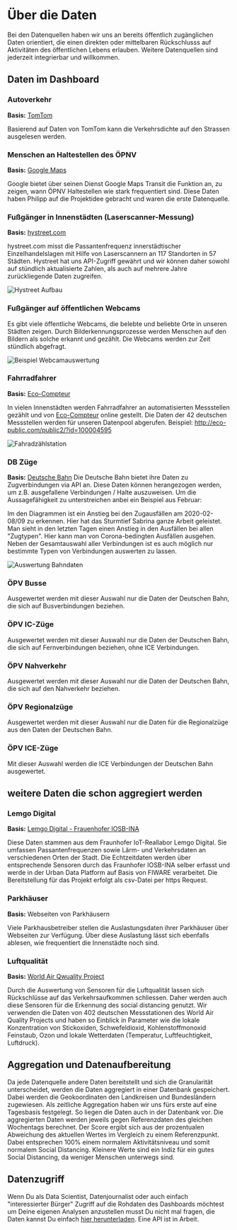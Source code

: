 # Über die Daten
Bei den Datenquellen haben wir uns an bereits öffentlich zugänglichen Daten orientiert, die einen direkten oder mittelbaren Rückschlusss auf Aktivitäten des öffentlichen Lebens erlauben. Weitere Datenquellen sind jederzeit integrierbar und willkommen.


## Daten im Dashboard
### Autoverkehr
**Basis:** [TomTom](https://developer.tomtom.com/)

Basierend auf Daten von TomTom kann die Verkehrsdichte auf den Strassen ausgelesen werden. 
### Menschen an Haltestellen des ÖPNV
**Basis:** [Google Maps](https://maps.google.com)

Google bietet über seinen Dienst Google Maps Transit die Funktion an, zu zeigen, wann ÖPNV Haltestellen wie stark frequentiert sind. Diese Daten haben Philipp auf die Projektidee gebracht und waren die erste Datenquelle.
### Fußgänger in Innenstädten (Laserscanner-Messung) 
**Basis:** [hystreet.com](https://hystreet.com)

hystreet.com misst die Passantenfrequenz innerstädtischer Einzelhandelslagen mit Hilfe von Laserscannern an 117 Standorten in 57 Städten. Hystreet hat uns API-Zugriff gewährt und wir können daher sowohl auf stündlich aktualisierte Zahlen, als auch auf mehrere Jahre zurückliegende Daten zugreifen.

![Hystreet Aufbau](http://images.everyonecounts.de/hystreet.jpg)

### Fußgänger auf öffentlichen Webcams
Es gibt viele öffentliche Webcams, die belebte und beliebte Orte in unseren Städten zeigen. Durch Bilderkennungsprozesse werden Menschen auf den Bildern als solche erkannt und gezählt. Die Webcams werden zur Zeit stündlich abgefragt.

![Beispiel Webcamauswertung](http://images.everyonecounts.de/webcam.jpg)

### Fahrradfahrer 
**Basis:** [Eco-Compteur](https://www.eco-compteur.com/)

In vielen Innenstädten werden Fahrradfahrer an automatisierten Messstellen gezählt und von [Eco-Compteur](https://www.eco-compteur.com/) online gestellt. Die Daten der 42 deutschen Messstellen werden für unseren Datenpool abgerufen. Beispiel: http://eco-public.com/public2/?id=100004595

![Fahradzählstation](http://images.everyonecounts.de/fahrradzaehler.jpg)

### DB Züge 
**Basis:** [Deutsche Bahn](http://bahn.hafas.de/bin/detect.exe/bin/query.exe/d)
Die Deutsche Bahn bietet ihre Daten zu Zugverbindungen via API an. Diese Daten können herangezogen werden, um z.B. ausgefallene Verbindungen / Halte auszuweisen. Um die Aussagefähigkeit zu unterstreichen anbei ein Beispiel aus Februar:

Im den Diagrammen ist ein Anstieg bei den Zugausfällen am 2020-02-08/09 zu erkennen. Hier hat das Sturmtief Sabrina ganze Arbeit geleistet.
Man sieht in den letzten Tagen einen Anstieg in den Ausfällen bei allen "Zugtypen". Hier kann man von Corona-bedingten Ausfällen ausgehen.
Neben der Gesamtauswahl aller Verbindungen ist es auch möglich nur bestimmte Typen von Verbindungen auswerten zu lassen.

![Auswertung Bahndaten](http://images.everyonecounts.de/db_analyse.png)

### ÖPV Busse
Ausgewertet werden mit dieser Auswahl nur die Daten der Deutschen Bahn, die sich auf Busverbindungen beziehen.

### ÖPV IC-Züge
Ausgewertet werden mit dieser Auswahl nur die Daten der Deutschen Bahn, die sich auf Fernverbindungen beziehen, ohne ICE Verbindungen.

### ÖPV Nahverkehr
Ausgewertet werden mit dieser Auswahl nur die Daten der Deutschen Bahn, die sich auf den Nahverkehr beziehen.

### ÖPV Regionalzüge
Ausgewertet werden mit dieser Auswahl nur die Daten für die Regionalzüge aus den Daten der Deutschen Bahn.

### ÖPV ICE-Züge
Mit dieser Auswahl werden die ICE Verbindungen der Deutschen Bahn ausgewertet.

## weitere Daten die schon aggregiert werden
### Lemgo Digital
**Basis:** [Lemgo Digital - Frauenhofer IOSB-INA](https://lemgo-digital.de/index.php/de/)

Diese Daten stammen aus dem Fraunhofer IoT-Reallabor Lemgo Digital. Sie umfassen Passantenfrequenzen sowie Lärm- und Verkehrsdaten an verschiedenen Orten der Stadt. Die Echtzeitdaten werden über entsprechende Sensoren durch das Fraunhofer IOSB-INA selber erfasst und werde in der Urban Data Platform auf Basis von FIWARE verarbeitet. Die Bereitstellung für das Projekt erfolgt als csv-Datei per https Request.

### Parkhäuser
**Basis:** Webseiten von Parkhäusern

Viele Parkhausbetreiber stellen die Auslastungsdaten ihrer Parkhäuser über Webseiten zur Verfügung. Über diese Auslastung lässt sich ebenfalls ablesen, wie frequentiert die Innenstädte noch sind. 

### Luftqualität
**Basis:** [World Air Qwuality Project](https://waqi.info/de/)

Durch die Auswertung von Sensoren für die Luftqualität lassen sich Rückschlüsse auf das Verkehrsaufkommen schliessen. Daher werden auch diese Sensoren für die Erkennung des social distancing genutzt. Wir verwenden die Daten von 402 deutschen Messstationen des World Air Quality Projects und haben so Einblick in Parameter wie die lokale Konzentration von Stickoxiden, Schwefeldioxid, Kohlenstoffmonoxid Feinstaub, Ozon und lokale Wetterdaten (Temperatur, Luftfeuchtigkeit, Luftdruck).

## Aggregation und Datenaufbereitung
Da jede Datenquelle andere Daten bereitstellt und sich die Granularität unterscheidet, werden die Daten aggregiert in einer Datenbank gespeichert. Dabei werden die Geokoordinaten den Landkreisen und Bundesländern zugewiesen. Als zeitliche Aggregation haben wir uns fürs erste auf eine Tagesbasis festgelegt. So liegen die Daten auch in der Datenbank vor. Die aggregierten Daten werden jeweils gegen Referenzdaten des gleichen Wochentags berechnet. Der Score ergibt sich aus der prozentualen Abweichung des aktuellen Wertes im Vergleich zu einem Referenzpunkt. Dabei entsprechen 100% einem normalem Aktivitätsniveau und somit normalem Social Distancing. Kleinere Werte sind ein Indiz für ein gutes Social Distancing, da weniger Menschen unterwegs sind.

## Datenzugriff

Wenn Du als Data Scientist, Datenjournalist oder auch einfach "interessierter Bürger" Zugriff auf die Rohdaten des Dashboards möchtest um Deine eigenen Analysen anzustellen musst Du nicht mal fragen, die Daten kannst Du einfach [hier herunterladen](https://0he6m5aakd.execute-api.eu-central-1.amazonaws.com/prod). Eine API ist in Arbeit.
